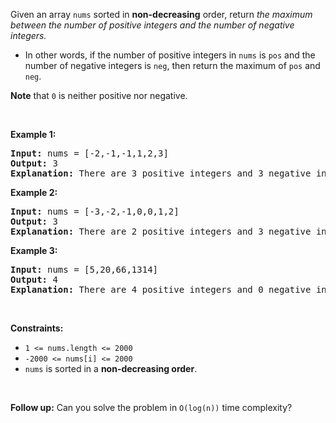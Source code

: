 <p>Given an array <code>nums</code> sorted in <strong>non-decreasing</strong> order, return <em>the maximum between the number of positive integers and the number of negative integers.</em></p>

<ul>
	<li>In other words, if the number of positive integers in <code>nums</code> is <code>pos</code> and the number of negative integers is <code>neg</code>, then return the maximum of <code>pos</code> and <code>neg</code>.</li>
</ul>

<p><strong>Note</strong> that <code>0</code> is neither positive nor negative.</p>

<p>&nbsp;</p>
<p><strong class="example">Example 1:</strong></p>

<pre>
<strong>Input:</strong> nums = [-2,-1,-1,1,2,3]
<strong>Output:</strong> 3
<strong>Explanation:</strong> There are 3 positive integers and 3 negative integers. The maximum count among them is 3.
</pre>

<p><strong class="example">Example 2:</strong></p>

<pre>
<strong>Input:</strong> nums = [-3,-2,-1,0,0,1,2]
<strong>Output:</strong> 3
<strong>Explanation:</strong> There are 2 positive integers and 3 negative integers. The maximum count among them is 3.
</pre>

<p><strong class="example">Example 3:</strong></p>

<pre>
<strong>Input:</strong> nums = [5,20,66,1314]
<strong>Output:</strong> 4
<strong>Explanation:</strong> There are 4 positive integers and 0 negative integers. The maximum count among them is 4.
</pre>

<p>&nbsp;</p>
<p><strong>Constraints:</strong></p>

<ul>
	<li><code>1 &lt;= nums.length &lt;= 2000</code></li>
	<li><code>-2000 &lt;= nums[i] &lt;= 2000</code></li>
	<li><code>nums</code> is sorted in a <strong>non-decreasing order</strong>.</li>
</ul>

<p>&nbsp;</p>
<p><strong>Follow up:</strong> Can you solve the problem in <code>O(log(n))</code> time complexity?</p>
